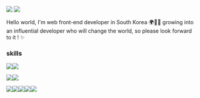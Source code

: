 <a href='https://velog.io/@seohyunsim'><img src="https://img.shields.io/badge/blog-white?style=social&logo=Velog&logoColor=#20C997"/></a>
<img src="https://img.shields.io/badge/ssh4563@naver.com-white?style=social&logo=Gmail&logoColor=#20C997"/>


Hello world, I'm web front-end developer in South Korea 🌍👩‍💻
growing into an influential developer who will change the world, so please look forward to it ! ✨



### skills
<img src="https://img.shields.io/badge/HTML-white?style=flat&logo=HTML5&logoColor=#E34F26"/><img src="https://img.shields.io/badge/CSS-white?style=flat&logo=CSS3&logoColor=blue"/>

<img src="https://img.shields.io/badge/JavaScript-white?style=flat&logo=JavaScript&logoColor=#F7DF1E"/><img src="https://img.shields.io/badge/TypeScript-white?style=flat&logo=TypeScript&logoColor=#3178C6"/>

<img src="https://img.shields.io/badge/React-61DAFB?style=flat&logo=React&logoColor=white"/><img src="https://img.shields.io/badge/Next.js-000000?style=flat&logo=Next.js&logoColor=white"/><img src="https://img.shields.io/badge/React-Redux-764ABC?style=flat&logo=Redux&logoColor=white"/><img src="https://img.shields.io/badge/styled-components-white?style=flat&logo=styled-components&logoColor=#DB7093"/><img src="https://img.shields.io/badge/Sass-CC6699?style=flat&logo=Sass&logoColor=white"/>
